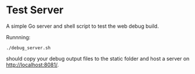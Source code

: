 # Test Server

A simple Go server and shell script to test the web debug build.

Runnning:

```console
./debug_server.sh
```
should copy your debug output files to the static folder and host
a server on [http://localhost:8081/](http://localhost:8081/).

